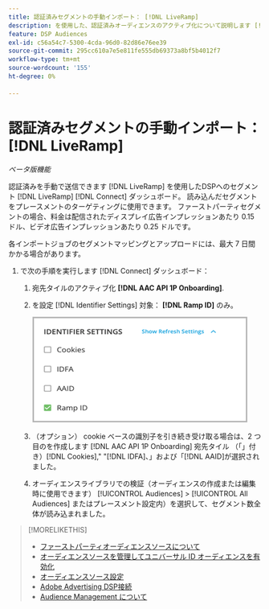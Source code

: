 ```yaml
---
title: 認証済みセグメントの手動インポート： [!DNL LiveRamp]
description: を使用した、認証済みオーディエンスのアクティブ化について説明します [!DNL LiveRamp].
feature: DSP Audiences
exl-id: c56a54c7-5300-4cda-96d0-82d86e76ee39
source-git-commit: 295cc610a7e5e811fe555db69373a8bf5b4012f7
workflow-type: tm+mt
source-wordcount: '155'
ht-degree: 0%

---
```


# 認証済みセグメントの手動インポート： [!DNL LiveRamp]

*ベータ版機能*

認証済みを手動で送信できます [!DNL LiveRamp] を使用したDSPへのセグメント [!DNL LiveRamp] [!DNL Connect] ダッシュボード。 読み込んだセグメントをプレースメントのターゲティングに使用できます。 ファーストパーティセグメントの場合、料金は配信されたディスプレイ広告インプレッションあたり 0.15 ドル、ビデオ広告インプレッションあたり 0.25 ドルです。

各インポートジョブのセグメントマッピングとアップロードには、最大 7 日間かかる場合があります。

<!--Is this first step relevant for this process?

1. For measurement using [[!DNL Adobe] [!DNL Analytics for Advertising]](/help/integrations/analytics/overview.md):

   1. Complete all [prerequisites for implementing [!DNL Analytics for Advertising]](/help/integrations/analytics/prerequisites.md) and make sure that the [AMO ID and EF ID](/help/integrations/analytics/ids.md) are being populated in your tracking URLs.
   
   1. [Maybe just add a param to existing tag] Deploy a second JavaScript tag for [!DNL RampIDs] on your webpages to match onsite events to ad impressions. Contact your Adobe Account Team to get the tag and instructions for where to implement it.

 -->

1. で次の手順を実行します [!DNL Connect] ダッシュボード：

   1. 宛先タイルのアクティブ化 **[!DNL AAC API 1P Onboarding]**.

   1. を設定 [!DNL Identifier Settings] 対象： **[!DNL Ramp ID]** のみ。

      ![識別子の設定](/help/dsp/assets/liveramp-tile-settings.png)

   1. （オプション） cookie ベースの識別子を引き続き受け取る場合は、2 つ目のを作成します [!DNL AAC API 1P Onboarding] 宛先タイル （「」付き）[!DNL Cookies],&quot; &quot;[!DNL IDFA]、」および「[!DNL AAID]が選択されました。

   1. オーディエンスライブラリでの検証（オーディエンスの作成または編集時に使用できます） [!UICONTROL Audiences] > [!UICONTROL All Audiences] またはプレースメント設定内）を選択して、セグメント数全体が読み込まれました。

>[!MORELIKETHIS]
>
>* [ファーストパーティオーディエンスソースについて](source-about.md)
>* [オーディエンスソースを管理してユニバーサル ID オーディエンスを有効化](source-manage.md)
>* [オーディエンスソース設定](source-settings.md)
>* [Adobe Advertising DSP接続](https://experienceleague.adobe.com/docs/experience-platform/destinations/catalog/advertising/adobe-advertising-cloud-connection.html)
>* [Audience Management について](/help/dsp/audiences/audience-about.md)
